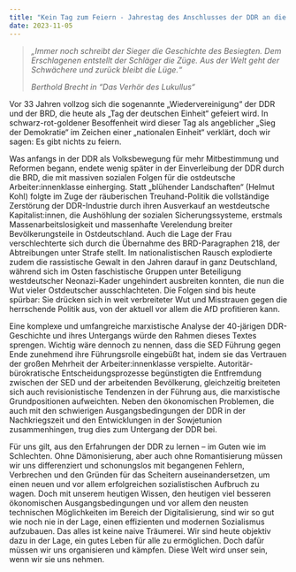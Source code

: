 ```yaml
---
title: "Kein Tag zum Feiern - Jahrestag des Anschlusses der DDR an die BRD"
date: 2023-11-05
---
```


> _„Immer noch schreibt der Sieger die Geschichte des Besiegten. Dem Erschlagenen entstellt der Schläger die Züge. Aus der Welt geht der Schwächere und zurück bleibt die Lüge.“_
> 
> _Berthold Brecht in “Das Verhör des Lukullus“_

Vor 33 Jahren vollzog sich die sogenannte „Wiedervereinigung“ der DDR und der BRD, die heute als „Tag der deutschen Einheit“ gefeiert wird. In schwarz-rot-goldener Besoffenheit wird dieser Tag als angeblicher „Sieg der Demokratie“ im Zeichen einer „nationalen Einheit“ verklärt, doch wir sagen: Es gibt nichts zu feiern.

Was anfangs in der DDR als Volksbewegung für mehr Mitbestimmung und Reformen begann, endete wenig später in der Einverleibung der DDR durch die BRD, die mit massiven sozialen Folgen für die ostdeutsche Arbeiter:innenklasse einherging. Statt „blühender Landschaften“ (Helmut Kohl) folgte im Zuge der räuberischen Treuhand-Politik die vollständige Zerstörung der DDR-Industrie durch ihren Ausverkauf an westdeutsche Kapitalist:innen, die Aushöhlung der sozialen Sicherungssysteme, erstmals Massenarbeitslosigkeit und massenhafte Verelendung breiter Bevölkerungsteile in Ostdeutschland. Auch die Lage der Frau verschlechterte sich durch die Übernahme des BRD-Paragraphen 218, der Abtreibungen unter Strafe stellt. Im nationalistischen Rausch explodierte zudem die rassistische Gewalt in den Jahren darauf in ganz Deutschland, während sich im Osten faschistische Gruppen unter Beteiligung westdeutscher Neonazi-Kader ungehindert ausbreiten konnten, die nun die Wut vieler Ostdeutscher ausschlachteten. Die Folgen sind bis heute spürbar: Sie drücken sich in weit verbreiteter Wut und Misstrauen gegen die herrschende Politik aus, von der aktuell vor allem die AfD profitieren kann.

Eine komplexe und umfangreiche marxistische Analyse der 40-järigen DDR-Geschichte und ihres Untergangs würde den Rahmen dieses Textes sprengen. Wichtig wäre dennoch zu nennen, dass die SED Führung gegen Ende zunehmend ihre Führungsrolle eingebüßt hat, indem sie das Vertrauen der großen Mehrheit der Arbeiter:innenklasse verspielte. Autoritär-bürokratische Entscheidungsprozesse begünstigten die Entfremdung zwischen der SED und der arbeitenden Bevölkerung, gleichzeitig breiteten sich auch revisionistische Tendenzen in der Führung aus, die marxistische Grundpositionen aufweichten. Neben den ökonomischen Problemen, die auch mit den schwierigen Ausgangsbedingungen der DDR in der Nachkriegszeit und den Entwicklungen in der Sowjetunion zusammenhingen, trug dies zum Untergang der DDR bei.

Für uns gilt, aus den Erfahrungen der DDR zu lernen – im Guten wie im Schlechten. Ohne Dämonisierung, aber auch ohne Romantisierung müssen wir uns differenziert und schonungslos mit begangenen Fehlern, Verbrechen und den Gründen für das Scheitern auseinandersetzen, um einen neuen und vor allem erfolgreichen sozialistischen Aufbruch zu wagen. Doch mit unserem heutigen Wissen, den heutigen viel besseren ökonomischen Ausgangsbedingungen und vor allem den neusten technischen Möglichkeiten im Bereich der Digitalisierung, sind wir so gut wie noch nie in der Lage, einen effizienten und modernen Sozialismus aufzubauen. Das alles ist keine naive Träumerei. Wir sind heute objektiv dazu in der Lage, ein gutes Leben für alle zu ermöglichen. Doch dafür müssen wir uns organisieren und kämpfen. Diese Welt wird unser sein, wenn wir sie uns nehmen.
